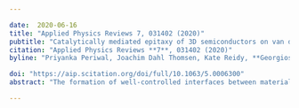 ```yaml
---

date:  2020-06-16
title: "Applied Physics Reviews 7, 031402 (2020)"
pubtitle: "Catalytically mediated epitaxy of 3D semiconductors on van der Waals substrates"
citation: "Applied Physics Reviews **7**, 031402 (2020)"
byline: "Priyanka Periwal, Joachim Dahl Thomsen, Kate Reidy, **Georgios Varnavides**, Dmitri N. Zakharov, Lynne Gignac, Mark C. Reuter, Timothy J. Booth, Stephan Hofmann, Frances M. Ross"

doi: "https://aip.scitation.org/doi/full/10.1063/5.0006300"
abstract: "The formation of well-controlled interfaces between materials of different structure and bonding is a key requirement when developing new devices and functionalities. Of particular importance are epitaxial or low defect density interfaces between two-dimensional materials and three-dimensional semiconductors or metals, where an interfacial structure influences electrical conductivity in field effect and optoelectronic devices, charge transfer for spintronics and catalysis, and proximity-induced superconductivity. Epitaxy and hence well-defined interfacial structure has been demonstrated for several metals on van der Waals-bonded substrates. Semiconductor epitaxy on such substrates has been harder to control, for example during chemical vapor deposition of Si and Ge on graphene. Here, we demonstrate a catalytically mediated heteroepitaxy approach to achieve epitaxial growth of three-dimensional semiconductors such as Ge and Si on van der Waals-bonded materials such as graphene and hexagonal boron nitride. Epitaxy is “transferred” from the substrate to semiconductor nanocrystals via solid metal nanocrystals that readily align on the substrate and catalyze the formation of aligned nuclei of the semiconductor. In situ transmission electron microscopy allows us to elucidate the reaction pathway for this process and to show that solid metal nanocrystals can catalyze semiconductor growth at a significantly lower temperature than direct chemical vapor deposition or deposition mediated by liquid catalyst droplets. We discuss Ge and Si growth as a model system to explore the details of such hetero-interfacing and its applicability to a broader range of materials."

---
```


